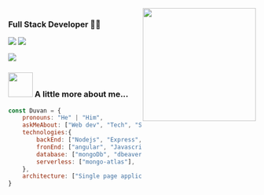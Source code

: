 <img align='right' src="https://media.giphy.com/media/M9gbBd9nbDrOTu1Mqx/giphy.gif" width="230">

### Full Stack Developer 👨‍💻

[![](https://img.shields.io/badge/LinkedIn-Duvan_Villadiego-blue)](https://www.linkedin.com/in/duvan-villadiego/)
[![](https://img.shields.io/badge/Instagram-Duvan_Villadiego-c13584)](https://www.instagram.com/duvanvilladiego/)

[![](https://img.shields.io/badge/Gmail-Duvan.villadiego.oficial%40gmail.com-red)](mailto:duvan.villadiego.oficial@gmail.com)


### <img src="https://media.giphy.com/media/VgCDAzcKvsR6OM0uWg/giphy.gif" width="50"> A little more about me...  

```javascript
const Duvan = {
    pronouns: "He" | "Him",
    askMeAbout: ["Web dev", "Tech", "StackMean"],
    technologies:{
        backEnd: ["Nodejs", "Express", "Python"],
        fronEnd: ["angular", "Javascript"],
        database: ["mongoDb", "dbeaver"],
        serverless: ["mongo-atlas"],
    },
    architecture: ["Single page applications"],
}
```
